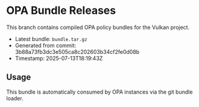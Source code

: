 # OPA Bundle Releases

This branch contains compiled OPA policy bundles for the Vulkan project.

- Latest bundle: `bundle.tar.gz`
- Generated from commit: 3b88a73fb3dc3e505ca8c202603b34cf2fe0d08b
- Timestamp: 2025-07-13T18:19:43Z

## Usage

This bundle is automatically consumed by OPA instances via the git bundle loader.
